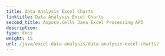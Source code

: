 ```yaml
---
title: Data Analysis Excel Charts
linktitle: Data Analysis Excel Charts
second_title: Aspose.Cells Java Excel Processing API
description: 
type: docs
weight: 15
url: /java/excel-data-analysis/data-analysis-excel-charts/
---
```


